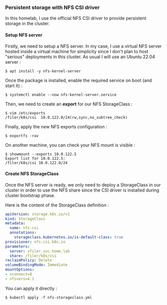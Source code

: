 ### Persistent storage with NFS CSI driver

In this homelab, I use the official NFS CSI driver to provide persistent storage in the cluster. 

#### Setup NFS server

Firstly, we need to setup a NFS server. In my case, I use a virtual NFS server hosted inside a virtual machine for simplicity since I don't plan to host "serious" deployments in this cluster. As usual I will use an Ubuntu 22.04 server :

```shell
$ apt install -y nfs-kernel-server
```

Once the package is installed, enable the required service on boot (and start it) :

```shell
$ systemctl enable --now nfs-kernel-server.service
```

Then, we need to create an **export** for our NFS StorageClass :

```shell
$ vim /etc/exports
/filer/k8s/csi  10.0.122.0/24(rw,sync,no_subtree_check)
```

Finally, apply the new NFS exports configuration :

```shell
$ exportfs -rav
```

On another machine, you can check your NFS mount is visible :

```shell
$ showmount --exports 10.0.122.5
Export list for 10.0.122.5:
/filer/k8s/csi 10.0.122.0/24
```

#### Create NFS StorageClass

Once the NFS server is ready, we only need to deploy a StorageClass in our cluster in order to use the NFS share since the CSI driver is installed during cluster bootstrap phase.

Here is the content of the StorageClass definition :

```YAML
apiVersion: storage.k8s.io/v1
kind: StorageClass
metadata:
  name: nfs-csi
  annotations:
    storageclass.kubernetes.io/is-default-class: true
provisioner: nfs.csi.k8s.io
parameters:
  server: vfiler.svc.home.lab
  share: /filer/k8s/csi
reclaimPolicy: Delete
volumeBindingMode: Immediate
mountOptions:
- nconnect=8
- nfsvers=4.1
```

You can apply it directly :

```shell
$ kubectl apply -f nfs-storageclass.yml
```


